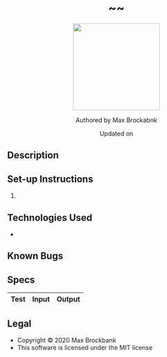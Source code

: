 <h1 align="center">~<!-- Add Project Title Here -->~</h1>
<div align="center">
<img src="https://github.com/MaxBrockbank.png" width="200px" height="auto" >
</div>
<p align="center">Authored by Max Brockabnk</p>
<p align="center">Updated on <!-- Last updated --></p>

## Description


## Set-up Instructions
1. 

## Technologies Used
* 

## Known Bugs

## Specs

| Test  | Input | Output  |
| :---: | :---: |  :---:  |
## Legal
* Copyright © 2020 Max Brockbank
* This software is licensed under the MIT license